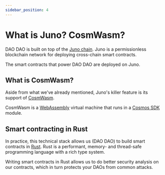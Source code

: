 ```yaml
---
sidebar_position: 4
---
```


# What is Juno? CosmWasm?

DAO DAO is built on top of the [Juno chain](https://junochain.com/). Juno is a
permissionless blockchain network for deploying cross-chain smart contracts.

The smart contracts that power DAO DAO are deployed on Juno.

## What is CosmWasm?

Aside from what we've already mentioned, Juno's killer feature is its support of
[CosmWasm](https://cosmwasm.com/).

CosmWasm is a [WebAssembly](https://webassembly.org/) virtual machine that runs
in a [Cosmos SDK](https://docs.cosmos.network/v0.42/building-modules/intro.html)
module.

## Smart contracting in Rust

In practice, this technical stack allows us (DAO DAO) to build smart contracts
in [Rust](https://www.rust-lang.org/). Rust is a performant, memory- and
thread-safe programming language with a rich type system.

Writing smart contracts in Rust allows us to do better security analysis on our
contracts, which in turn protects your DAOs from common attacks.
